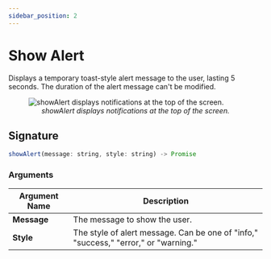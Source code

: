 ```yaml
---
sidebar_position: 2
---
```

# Show Alert

Displays a temporary toast-style alert message to the user, lasting 5 seconds. The duration of the alert message can't be modified.

<figure>
    <img src="/img/show-alert.png" style={{width: "100%", height: "auto"}} alt="showAlert displays notifications at the top of the screen." />
    <figcaption align="center" ><i>showAlert displays notifications at the top of the screen.</i></figcaption>
</figure>

## Signature

```javascript
showAlert(message: string, style: string) -> Promise
```

### Arguments

| **Argument Name** | **Description**                                                         |
| ----------------- | ----------------------------------------------------------------------- |
| **Message**       | The message to show the user.                             |
| **Style**         | The style of alert message. Can be one of "info," "success," "error," or "warning." |
